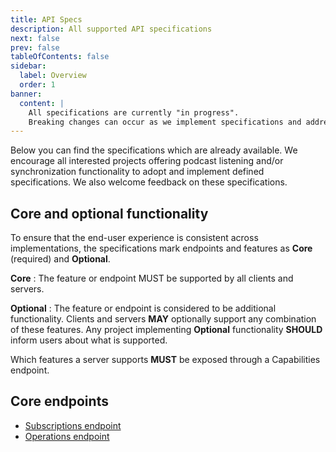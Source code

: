 ```yaml
---
title: API Specs
description: All supported API specifications
next: false
prev: false
tableOfContents: false
sidebar:
  label: Overview
  order: 1
banner:
  content: |
    All specifications are currently "in progress".
    Breaking changes can occur as we implement specifications and address issues.
---
```


Below you can find the specifications which are already available.
We encourage all interested projects offering podcast listening and/or synchronization functionality to adopt and implement defined specifications.
We also welcome feedback on these specifications.

## Core and optional functionality

To ensure that the end-user experience is consistent across implementations, the specifications mark endpoints and features as **Core** (required) and **Optional**.

**Core**
: The feature or endpoint MUST be supported by all clients and servers.

**Optional**
: The feature or endpoint is considered to be additional functionality.
Clients and servers **MAY** optionally support any combination of these features.
Any project implementing **Optional** functionality **SHOULD** inform users about what is supported.

Which features a server supports **MUST** be exposed through a Capabilities endpoint.

## Core endpoints

- [Subscriptions endpoint](/specs/subscriptions)
- [Operations endpoint](/specs/operations)
